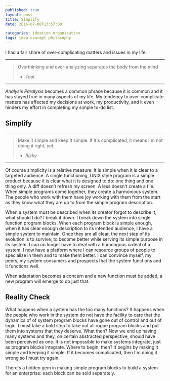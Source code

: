 ```yaml
---
published: true
layout: post
title: Simplify
date: 2016-07-08T13:57:00.

categories: ideation organization
tags: idea concept philosophy
---
```


I had a fair share of over-complicating matters and issues in my life. 

---------------

>Overthinking and over-analyzing separates the body from the mind
> - *Tool*

---------------

*Analysis Paralysis* becomes a common phrase because it is common and it has stayed true in many aspects of my life. My tendency to over-complicate matters has affected my decisions at work, my productivity, and it even hinders my effort in completing my simple to-do list. 

## Simplify
----------------

> Make it simple and keep it simple. If it's
>  complicated, it means I'm not doing it right, yet.
> - *Rizky* 

----------------

Of course simplicity is a relative measure. It is simple when it is clear to a targeted audience. A single functioning, UNIX style program is a simple product because it is clear what it is designed to do: one thing and one thing only. A diff doesn’t refresh my screen. A less doesn't create a file. When simple programs come together, they create a harmonious system. The people who work with them have joy working with them from the start as they know what they are up to from the simple program description. 

When a system must be described when its creator forgot to describe it, what should I do? I break it down. I break down the system into single function program blocks. When each program block is simple enough, when it has clear enough description to its intended audience, I have a simple system to maintain. Once they are all clear, the next step of its evolution is to survive; to become better while serving its simple purpose in its system. I can no longer have to deal with a humongous ordeal of a system. I now have a platform where I can resource groups of people to specialize in them and to make them better. I can convince myself, my peers, my system consumers and prospects that the system functions and it functions well.

When adaptation becomes a concern and a new function must be added, a new program will emerge to do just that. 

## Reality Check
What happens when a system has the too many functions? It happens when the people who work in the system do not have the facility to care that the dynamics of of system program blocks have gone out of control and out of logic. I must take a bold step to take out all rogue program blocks and put them into systems that they deserve. What then? Now we end up having many systems and they, on certain abstracted perspective, should have been perceived as one. It is not impossible to make systems integrate, just as program blocks integrate. Where to begin, then? It begins by making it simple and keeping it simple. If it becomes complicated, then I'm doing it wrong so I must try again. 

There's a hidden gem in making simple program blocks to build a system for an enterprise: each block can be sold separately. 
